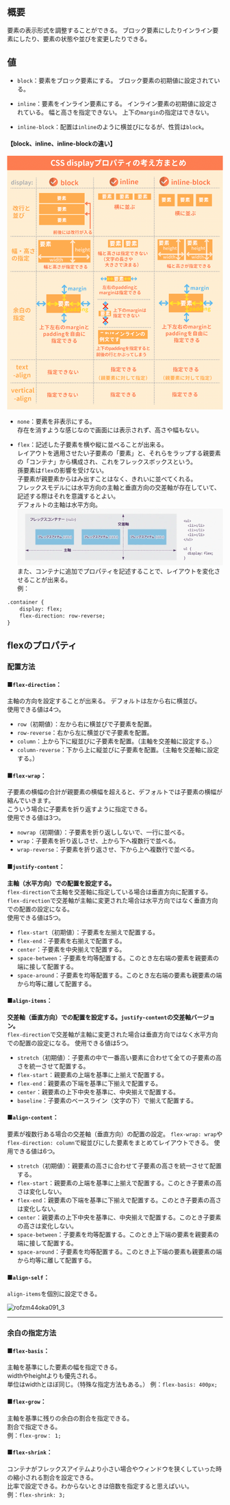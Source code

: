 ## 概要
要素の表示形式を調整することができる。
ブロック要素にしたりインライン要素にしたり、要素の状態や並びを変更したりできる。

## 値
- `block`：要素をブロック要素にする。
ブロック要素の初期値に設定されている。

- `inline`：要素をインライン要素にする。
インライン要素の初期値に設定されている。
幅と高さを指定できない。
上下の`margin`の指定はできない。

- `inline-block`：配置は`inline`のように横並びになるが、性質は`block`。

#### 【block、inline、inline-blockの違い】
![bdr44405-O4HRWW-07-min](https://github.com/uchas0120/TIL/blob/main/images/bdr44405-O4HRWW-07-min.png)

- `none`：要素を非表示にする。  
存在を消すような感じなので画面には表示されず、高さや幅もない。

- `flex`：記述した子要素を横や縦に並べることが出来る。  
  レイアウトを適用させたい子要素の「要素」と、それらをラップする親要素の「コンテナ」から構成され、これをフレックスボックスという。  
  孫要素は`flex`の影響を受けない。  
  子要素が親要素からはみ出すことはなく、きれいに並べてくれる。  
  フレックスモデルには水平方向の主軸と垂直方向の交差軸が存在していて、記述する際はそれを意識するとよい。  
  デフォルトの主軸は水平方向。
  ![flex](https://github.com/uchas0120/TIL/blob/main/images/flexiblebox.webp)
また、コンテナに追加でプロパティを記述することで、レイアウトを変化させることが出来る。  
例：
```
.container {
    display: flex;
    flex-direction: row-reverse;
}
```

## flexのプロパティ

### 配置方法
#### ■`flex-direction`：
主軸の方向を設定することが出来る。
デフォルトは左から右に横並び。  
使用できる値は4つ。
 - `row`（初期値）：左から右に横並びで子要素を配置。
 - `row-reverse`：右から左に横並びで子要素を配置。
 - `column`：上から下に縦並びに子要素を配置。（主軸を交差軸に設定する。）
 - `column-reverse`：下から上に縦並びに子要素を配置。（主軸を交差軸に設定する。）

#### ■`flex-wrap`：
子要素の横幅の合計が親要素の横幅を超えると、デフォルトでは子要素の横幅が縮んでいきます。  
こういう場合に子要素を折り返すように指定できる。  
使用できる値は3つ。
  - `nowrap`（初期値）：子要素を折り返ししないで、一行に並べる。
  - `wrap`：子要素を折り返しさせ、上から下へ複数行で並べる。
  - `wrap-reverse`：子要素を折り返させ、下から上へ複数行で並べる。

#### ■`justify-content`：
<strong>主軸（水平方向）での配置を設定する。</strong><br>
   `flex-direction`で主軸を交差軸に指定している場合は垂直方向に配置する。  
  `flex-direction`で交差軸が主軸に変更された場合は水平方向ではなく垂直方向での配置の設定になる。  
  使用できる値は5つ。
 - `flex-start`（初期値）：子要素を左揃えで配置する。
 - `flex-end`：子要素を右揃えで配置する。
 - `center`：子要素を中央揃えで配置する。
 - `space-between`：子要素を均等配置する。このとき左右端の要素を親要素の端に接して配置する。
 - `space-around`：子要素を均等配置する。このとき左右端の要素も親要素の端から均等に離して配置する。

#### ■`align-items`：
<strong>交差軸（垂直方向）での配置を設定する。`justify-content`の交差軸バージョン。</strong><br>
  `flex-direction`で交差軸が主軸に変更された場合は垂直方向ではなく水平方向での配置の設定になる。
    使用できる値は5つ。
   - `stretch`（初期値）：子要素の中で一番高い要素に合わせて全ての子要素の高さを統一させて配置する。
   - `flex-start`：親要素の上端を基準に上揃えで配置する。
   - `flex-end`：親要素の下端を基準に下揃えで配置する。
   - `center`：親要素の上下中央を基準に、中央揃えで配置する。
   - `baseline`：子要素のベースライン（文字の下）で揃えて配置する。

#### ■`align-content`：
要素が複数行ある場合の交差軸（垂直方向）の配置の設定。
 `flex-wrap: wrap`や`flex-direction: column`で縦並びにした要素をまとめてレイアウトできる。
使用できる値は6つ。
 - `stretch`（初期値）：親要素の高さに合わせて子要素の高さを統一させて配置する。
 - `flex-start`：親要素の上端を基準に上揃えで配置する。このとき子要素の高さは変化しない。
 - `flex-end`：親要素の下端を基準に下揃えで配置する。このとき子要素の高さは変化しない。
 - `center`：親要素の上下中央を基準に、中央揃えで配置する。このとき子要素の高さは変化しない。
 - `space-between`：子要素を均等配置する。このとき上下端の要素を親要素の端に接して配置する。
 - `space-around`：子要素を均等配置する。このとき上下端の要素も親要素の端から均等に離して配置する。

#### ■`align-self`：
`align-items`を個別に設定できる。

![rofzm44oka091_3](https://github.com/uchas0120/TIL/assets/152408430/692e07e1-858e-4321-99b5-bb95e379bd81)

---

### 余白の指定方法
#### ■`flex-basis`：
主軸を基準にした要素の幅を指定できる。  
widthやheightよりも優先される。  
単位はwidthとほぼ同じ。（特殊な指定方法もある。）
例：`flex-basis: 400px;`

#### ■`flex-grow`：
主軸を基準に残りの余白の割合を指定できる。  
割合で指定できる。  
例：`flex-grow： 1;`

#### ■`flex-shrink`：
コンテナがフレックスアイテムより小さい場合やウィンドウを狭くしていった時の縮小される割合を設定できる。  
比率で設定できる。わからないときは倍数を指定すると思えばいい。  
例：`flex-shrink: 3;`
